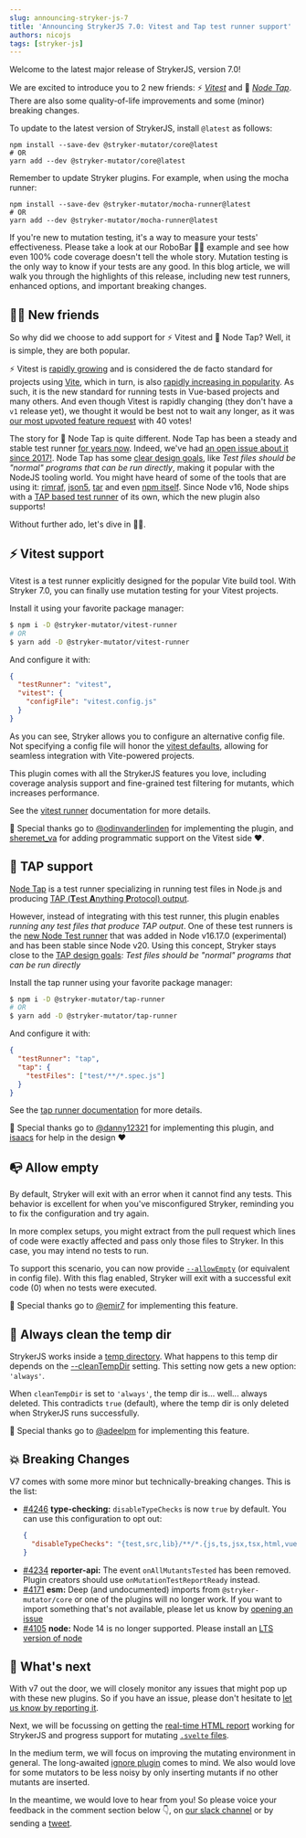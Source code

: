 ```yaml
---
slug: announcing-stryker-js-7
title: 'Announcing StrykerJS 7.0: Vitest and Tap test runner support'
authors: nicojs
tags: [stryker-js]
---
```


Welcome to the latest major release of StrykerJS, version 7.0!

We are excited to introduce you to 2 new friends: ⚡ _[Vitest](https://vitest.dev/)_ and 📼 [_Node Tap_](https://node-tap.org/). There are also some quality-of-life improvements and some (minor) breaking changes.

<!-- truncate -->

To update to the latest version of StrykerJS, install `@latest` as follows:

```shell
npm install --save-dev @stryker-mutator/core@latest
# OR
yarn add --dev @stryker-mutator/core@latest
```

Remember to update Stryker plugins. For example, when using the mocha runner:

```shell
npm install --save-dev @stryker-mutator/mocha-runner@latest
# OR
yarn add --dev @stryker-mutator/mocha-runner@latest
```

If you're new to mutation testing, it's a way to measure your tests' effectiveness. Please take a look at our RoboBar 🤖🍷 example and see how even 100% code coverage doesn't tell the whole story. Mutation testing is the only way to know if your tests are any good.
In this blog article, we will walk you through the highlights of this release, including new test runners, enhanced options, and important breaking changes.

## 👩‍👦 New friends

So why did we choose to add support for ⚡ Vitest and 📼 Node Tap? Well, it is simple, they are both popular.

⚡ Vitest is [rapidly growing](https://npm-stat.com/charts.html?package=vitest&from=2022-01-01) and is considered the de facto standard for projects using [Vite](https://vitejs.dev/), which in turn, is also [rapidly increasing in popularity](https://npm-stat.com/charts.html?package=vite&from=2021-01-01). As such, it is the new standard for running tests in Vue-based projects and many others. And even though Vitest is rapidly changing (they don't have a `v1` release yet), we thought it would be best not to wait any longer, as it was [our most upvoted feature request](https://github.com/stryker-mutator/stryker-js/issues/3465) with 40 votes!

The story for 📼 Node Tap is quite different. Node Tap has been a steady and stable test runner [for years now](https://npm-stat.com/charts.html?package=tap&from=2020-01-01). Indeed, we've had [an open issue about it since 2017!](https://github.com/stryker-mutator/stryker-js/issues/325). Node Tap has some [clear design goals](https://node-tap.org/#why-tap), like _Test files should be "normal" programs that can be run directly_, making it popular with the NodeJS tooling world. You might have heard of some of the tools that are using it: [rimraf](https://github.com/isaacs/rimraf), [json5](https://www.npmjs.com/package/json5), [tar](https://www.npmjs.com/package/tar) and even [npm itself](https://github.com/npm/cli). Since Node v16, Node ships with a [TAP based test runner](https://nodejs.org/api/test.html) of its own, which the new plugin also supports!

Without further ado, let's dive in 🏊‍♂️.

## ⚡ Vitest support

Vitest is a test runner explicitly designed for the popular Vite build tool. With Stryker 7.0, you can finally use mutation testing for your Vitest projects.

Install it using your favorite package manager:

```bash
$ npm i -D @stryker-mutator/vitest-runner
# OR
$ yarn add -D @stryker-mutator/vitest-runner
```

And configure it with:

```json
{
  "testRunner": "vitest",
  "vitest": {
    "configFile": "vitest.config.js"
  }
}
```

As you can see, Stryker allows you to configure an alternative config file. Not specifying a config file will honor the [vitest defaults](https://vitest.dev/config/), allowing for seamless integration with Vite-powered projects.

This plugin comes with all the StrykerJS features you love, including coverage analysis support and fine-grained test filtering for mutants, which increases performance.

See the [vitest runner](/docs/stryker-js/vitest-runner) documentation for more details.

💐 Special thanks go to [@odinvanderlinden](https://github.com/odinvanderlinden) for implementing the plugin, and [sheremet_va](https://twitter.com/sheremet_va) for adding programmatic support on the Vitest side ❤.

## 📼 TAP support

[Node Tap](https://node-tap.org) is a test runner specializing in running test files in Node.js and producing [TAP (**T**est **A**nything **P**rotocol) output](https://en.wikipedia.org/wiki/Test_Anything_Protocol).

However, instead of integrating with this test runner, this plugin enables _running any test files that produce TAP output_. One of these test runners is the [new Node Test runner](https://nodejs.org/api/test.html) that was added in Node v16.17.0 (experimental) and has been stable since Node v20. Using this concept, Stryker stays close to the [TAP design goals](https://node-tap.org/#why-tap): _Test files should be "normal" programs that can be run directly_

Install the tap runner using your favorite package manager:

```bash
$ npm i -D @stryker-mutator/tap-runner
# OR
$ yarn add -D @stryker-mutator/tap-runner
```

And configure it with:

```json
{
  "testRunner": "tap",
  "tap": {
    "testFiles": ["test/**/*.spec.js"]
  }
}
```

See the [tap runner documentation](/docs/stryker-js/tap-runner) for more details.

💐 Special thanks go to [@danny12321](https://github.com/danny12321) for implementing this plugin, and [isaacs](https://github.com/isaacs) for help in the design ❤

## 📭 Allow empty

By default, Stryker will exit with an error when it cannot find any tests. This behavior is excellent for when you've misconfigured Stryker, reminding you to fix the configuration and try again.

In more complex setups, you might extract from the pull request which lines of code were exactly affected and pass only those files to Stryker. In this case, you may intend no tests to run.

To support this scenario, you can now provide [`--allowEmpty`](/docs/stryker-js/configuration/#allowempty-boolean) (or equivalent in config file). With this flag enabled, Stryker will exit with a successful exit code (0) when no tests were executed.

💐 Special thanks go to [@emir7](https://github.com/emir7) for implementing this feature.

## 🧹 Always clean the temp dir

StrykerJS works inside a [temp directory](/docs/stryker-js/configuration/#tempdirname-string). What happens to this temp dir depends on the [--cleanTempDir](https://stryker-mutator.io/docs/stryker-js/configuration/#cleantempdir-boolean--always) setting. This setting now gets a new option: `'always'`.

When `cleanTempDir` is set to `'always'`, the temp dir is... well... always deleted. This contradicts `true` (default), where the temp dir is only deleted when StrykerJS runs successfully.

💐 Special thanks go to [@adeelpm](https://github.com/adeelpm) for implementing this feature.

## 💥 Breaking Changes

V7 comes with some more minor but technically-breaking changes. This is the list:

- [#4246](https://github.com/stryker-mutator/stryker-js/issues/4246) **type-checking:** `disableTypeChecks` is now `true` by default. You can use this configuration to opt out:
  ```json
  {
    "disableTypeChecks": "{test,src,lib}/**/*.{js,ts,jsx,tsx,html,vue,cts,mts}"
  }
  ```
- [#4234](https://github.com/stryker-mutator/stryker-js/issues/4234) **reporter-api:** The event `onAllMutantsTested` has been removed. Plugin creators should use `onMutationTestReportReady` instead.
- [#4171](https://github.com/stryker-mutator/stryker-js/issues/4171) **esm:** Deep (and undocumented) imports from `@stryker-mutator/core` or one of the plugins will no longer work. If you want to import something that's not available, please let us know by [opening an issue](https://github.com/stryker-mutator/stryker-js/issues/new/choose)
- [#4105](https://github.com/stryker-mutator/stryker-js/issues/4105) **node:** Node 14 is no longer supported. Please install an [LTS version of node](https://nodejs.org)

## 🔮 What's next

With v7 out the door, we will closely monitor any issues that might pop up with these new plugins. So if you have an issue, please don't hesitate to [let us know by reporting it](https://github.com/stryker-mutator/stryker-js/issues/new?assignees=&labels=%F0%9F%90%9B+Bug&projects=&template=bug_report.md&title=).

Next, we will be focussing on getting the [real-time HTML report](/blog/announcing-realtime-reporting-for-stryker) working for StrykerJS and progress support for mutating [`.svelte` files](https://github.com/stryker-mutator/stryker-js/pull/3929).

In the medium term, we will focus on improving the mutating environment in general. The long-awaited [ignore plugin](https://github.com/stryker-mutator/stryker-js/issues/3229) comes to mind. We also would love for some mutators to be less noisy by only inserting mutants if no other mutants are inserted.

In the meantime, we would love to hear from you! So please voice your feedback in the comment section below 👇, on [our slack channel](https://join.slack.com/t/stryker-mutator/shared_invite/enQtOTUyMTYyNTg1NDQ0LTU4ODNmZDlmN2I3MmEyMTVhYjZlYmJkOThlNTY3NTM1M2QxYmM5YTM3ODQxYmJjY2YyYzllM2RkMmM1NjNjZjM) or by sending a [tweet](https://twitter.com/stryker_mutator/).
